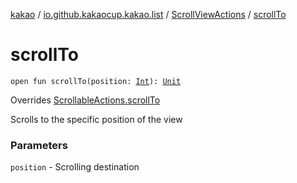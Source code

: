 [kakao](../../index.md) / [io.github.kakaocup.kakao.list](../index.md) / [ScrollViewActions](index.md) / [scrollTo](./scroll-to.md)

# scrollTo

`open fun scrollTo(position: `[`Int`](https://kotlinlang.org/api/latest/jvm/stdlib/kotlin/-int/index.html)`): `[`Unit`](https://kotlinlang.org/api/latest/jvm/stdlib/kotlin/-unit/index.html)

Overrides [ScrollableActions.scrollTo](../../io.github.kakaocup.kakao.common.actions/-scrollable-actions/scroll-to.md)

Scrolls to the specific position of the view

### Parameters

`position` - Scrolling destination